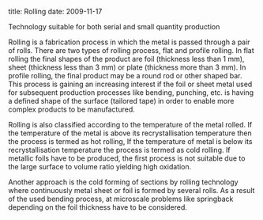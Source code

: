 title: Rolling
date: 2009-11-17 

Technology suitable for both serial and small quantity production

Rolling is a fabrication process in which the metal is passed through a pair of rolls. There are two types of rolling process, flat and profile rolling. In flat rolling the final shapes of the product are foil (thickness less than 1 mm), sheet (thickness less than 3 mm) or plate (thickness more than 3 mm). In profile rolling, the final product may be a round rod or other shaped bar. This process is gaining an increasing interest if the foil or sheet metal used for subsequent production processes like bending, punching, etc. is having a defined shape of the surface (tailored tape) in order to enable more complex products to be manufactured. 

Rolling is also classified according to the temperature of the metal rolled. If the temperature of the metal is above its recrystallisation temperature then the process is termed as hot rolling, If the temperature of metal is below its recrystallisation temperature the process is termed as cold rolling. If metallic foils have to be produced, the first process is not suitable due to the large surface to volume ratio yielding high oxidation. 

Another approach is the cold forming of sections by rolling technology where continuously metal sheet or foil is formed by several rolls. As a result of the used bending process, at microscale problems like springback depending on the foil thickness have to be considered.